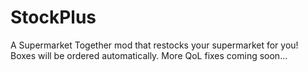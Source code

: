 # StockPlus
A Supermarket Together mod that restocks your supermarket for you! Boxes will be ordered automatically. More QoL fixes coming soon...

